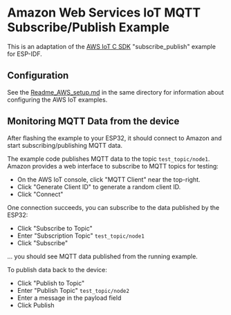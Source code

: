 # Amazon Web Services IoT MQTT Subscribe/Publish Example

This is an adaptation of the [AWS IoT C SDK](https://github.com/aws/aws-iot-device-sdk-embedded-C) "subscribe_publish" example for ESP-IDF.

## Configuration

See the [Readme_AWS_setup.md](Readme_AWS_setup.md) in the same directory for information about configuring the AWS IoT examples.

## Monitoring MQTT Data from the device

After flashing the example to your ESP32, it should connect to Amazon and start subscribing/publishing MQTT data.

The example code publishes MQTT data to the topic `test_topic/node1`. Amazon provides a web interface to subscribe to MQTT topics for testing:

* On the AWS IoT console, click "MQTT Client" near the top-right.
* Click "Generate Client ID" to generate a random client ID.
* Click "Connect"

One connection succeeds, you can subscribe to the data published by the ESP32:

* Click "Subscribe to Topic"
* Enter "Subscription Topic" `test_topic/node1`
* Click "Subscribe"

... you should see MQTT data published from the running example.

To publish data back to the device:

* Click "Publish to Topic"
* Enter "Publish Topic" `test_topic/node2`
* Enter a message in the payload field
* Click Publish
